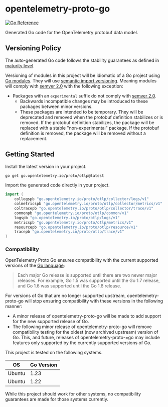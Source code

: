 # opentelemetry-proto-go

[![Go Reference](https://pkg.go.dev/badge/go.opentelemetry.io/proto/otlp.svg)](https://pkg.go.dev/go.opentelemetry.io/proto/otlp)

Generated Go code for the OpenTelemetry protobuf data model.

## Versioning Policy

The auto-generated Go code follows the stability guarantees as defined in
[maturity
level](https://github.com/open-telemetry/opentelemetry-proto?tab=readme-ov-file#maturity-level).

Versioning of modules in this project will be idiomatic of a Go project using [Go modules](https://github.com/golang/go/wiki/Modules).
They will use [semantic import versioning](https://github.com/golang/go/wiki/Modules#semantic-import-versioning).
Meaning modules will comply with [semver 2.0](https://semver.org/spec/v2.0.0.html) with the following exception:

- Packages with an `experimental` suffix do not comply with [semver 2.0](https://semver.org/spec/v2.0.0.html).
  - Backwards incompatible changes may be introduced to these packages between minor versions.
  - These packages are intended to be temporary.
    They will be deprecated and removed when the protobuf definition stabilizes or is removed.
    If the protobuf definition stabilizes, the package will be replaced with a stable "non-experimental" package.
    If the protobuf definition is removed, the package will be removed without a replacement.

## Getting Started

Install the latest version in your project.

```sh
go get go.opentelemetry.io/proto/otlp@latest
```

Import the generated code directly in your project.

```go
import (
	collogspb "go.opentelemetry.io/proto/otlp/collector/logs/v1"
	colmetricspb "go.opentelemetry.io/proto/otlp/collector/metrics/v1"
	coltracepb "go.opentelemetry.io/proto/otlp/collector/trace/v1"
	commonpb "go.opentelemetry.io/proto/otlp/common/v1"
	logspb "go.opentelemetry.io/proto/otlp/logs/v1"
	metricspb "go.opentelemetry.io/proto/otlp/metrics/v1"
	resourcepb "go.opentelemetry.io/proto/otlp/resource/v1"
	tracepb "go.opentelemetry.io/proto/otlp/trace/v1"
)
```

### Compatibility

OpenTelemetry Proto Go ensures compatibility with the current supported
versions of
the [Go language](https://golang.org/doc/devel/release#policy):

> Each major Go release is supported until there are two newer major releases.
> For example, Go 1.5 was supported until the Go 1.7 release, and Go 1.6 was supported until the Go 1.8 release.

For versions of Go that are no longer supported upstream, opentelemetry-proto-go will
stop ensuring compatibility with these versions in the following manner:

- A minor release of opentelemetry-proto-go will be made to add support for the new
  supported release of Go.
- The following minor release of opentelemetry-proto-go will remove compatibility
  testing for the oldest (now archived upstream) version of Go. This, and
  future, releases of opentelemetry-proto-=go may include features only supported by
  the currently supported versions of Go.

This project is tested on the following systems.

| OS       | Go Version |
| -------- | ---------- |
| Ubuntu   | 1.23       |
| Ubuntu   | 1.22       |

While this project should work for other systems, no compatibility guarantees
are made for those systems currently.
